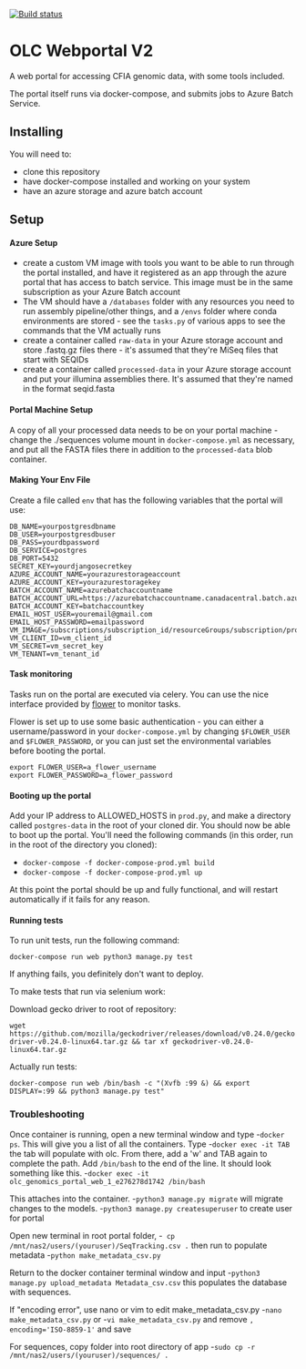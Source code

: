 [![Build status](https://travis-ci.org/OLC-Bioinformatics/olc_genomics_portal.svg?master)](https://travis-ci.org/olc-bioinformatics)

OLC Webportal V2
================

A web portal for accessing CFIA genomic data, with some tools included.

The portal itself runs via docker-compose, and submits jobs to Azure Batch Service.

## Installing

You will need to: 

- clone this repository
- have docker-compose installed and working on your system
- have an azure storage and azure batch account

## Setup

#### Azure Setup
- create a custom VM image with tools you want to be able to run through the portal installed, and have it registered
as an app through the azure portal that has access to batch service. This image must be in the same subscription as
your Azure Batch account
- The VM should have a `/databases` folder with any resources you need to run assembly pipeline/other things,
and a `/envs` folder where conda environments are stored - see the `tasks.py` of various apps to see the commands that
the VM actually runs
- create a container called `raw-data` in your Azure storage account and store .fastq.gz files there - it's assumed that
they're MiSeq files that start with SEQIDs
- create a container called `processed-data` in your Azure storage account and put your illumina assemblies there. It's 
assumed that they're named in the format seqid.fasta

#### Portal Machine Setup
A copy of all your processed data needs to be on your portal machine - change the ./sequences volume mount
in `docker-compose.yml` as necessary, and put all the FASTA files there in addition to the `processed-data` blob container.

#### Making Your Env File

Create a file called `env` that has the following variables that the portal will use:

```
DB_NAME=yourpostgresdbname
DB_USER=yourpostgresdbuser
DB_PASS=yourdbpassword
DB_SERVICE=postgres
DB_PORT=5432
SECRET_KEY=yourdjangosecretkey
AZURE_ACCOUNT_NAME=yourazurestorageaccount
AZURE_ACCOUNT_KEY=yourazurestoragekey
BATCH_ACCOUNT_NAME=azurebatchaccountname
BATCH_ACCOUNT_URL=https://azurebatchaccountname.canadacentral.batch.azure.com
BATCH_ACCOUNT_KEY=batchaccountkey
EMAIL_HOST_USER=youremail@gmail.com
EMAIL_HOST_PASSWORD=emailpassword
VM_IMAGE=/subscriptions/subscription_id/resourceGroups/subscription/providers/Microsoft.Compute/images/image_name
VM_CLIENT_ID=vm_client_id
VM_SECRET=vm_secret_key
VM_TENANT=vm_tenant_id
```

#### Task monitoring

Tasks run on the portal are executed via celery. You can use the nice interface provided
by [flower](https://flower.readthedocs.io/en/latest/index.html) to monitor tasks.

Flower is set up to use some basic authentication - you can either a username/password in your `docker-compose.yml` by 
changing `$FLOWER_USER` and `$FLOWER_PASSWORD`, or you can just set the environmental variables 
before booting the portal.

```
export FLOWER_USER=a_flower_username
export FLOWER_PASSWORD=a_flower_password
```


#### Booting up the portal

Add your IP address to ALLOWED_HOSTS in `prod.py`, and make a directory called
`postgres-data` in the root of your cloned dir. You should now be able to boot up the portal. You'll need the following commands (in this order, run in the root
of the directory you cloned):

- `docker-compose -f docker-compose-prod.yml build`
- `docker-compose -f docker-compose-prod.yml up`

At this point the portal should be up and fully functional, and will restart automatically if it fails for any reason.


#### Running tests

To run unit tests, run the following command:

`docker-compose run web python3 manage.py test`

If anything fails, you definitely don't want to deploy.

To make tests that run via selenium work:

Download gecko driver to root of repository:

`wget https://github.com/mozilla/geckodriver/releases/download/v0.24.0/geckodriver-v0.24.0-linux64.tar.gz && tar xf geckodriver-v0.24.0-linux64.tar.gz`

Actually run tests:

`docker-compose run web /bin/bash -c "(Xvfb :99 &) && export DISPLAY=:99 && python3 manage.py test"`

### Troubleshooting
Once container is running, open a new terminal window and type
-`docker ps`. This will give you a list of all the containers.
Type
-`docker exec -it TAB` the tab will populate with olc. From there, add a 'w' and TAB again to complete the path. Add `/bin/bash` to the end of the line. It should look something like this.
-`docker exec -it olc_genomics_portal_web_1_e276278d1742 /bin/bash`

This attaches into the container. 
-`python3 manage.py migrate` will migrate changes to the models.
-`python3 manage.py createsuperuser` to create user for portal

Open new terminal in root portal folder,
-` cp /mnt/nas2/users/(youruser)/SeqTracking.csv .` then run to populate metadata
-`python make_metadata_csv.py`

Return to the docker container terminal window and input
-`python3 manage.py upload_metadata Metadata_csv.csv` this populates the database with sequences.

If "encoding error", use nano or vim to edit make_metadata_csv.py 
-`nano make_metadata_csv.py` or
-`vi make_metadata_csv.py`
and remove `, encoding='ISO-8859-1'` and save

For sequences, copy folder into root directory of app
-`sudo cp -r /mnt/nas2/users/(youruser)/sequences/ .`
